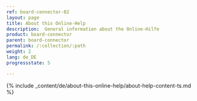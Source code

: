 ```yaml
---
ref: board-connector-02
layout: page
title: About this Online-Help
description:  General information about the Online-Hilfe
product: board-connector
parent: board-connector
permalink: /:collection/:path
weight: 2
lang: de_DE
progressstate: 5

---
```


{% include _content/de/about-this-online-help/about-help-content-ts.md %} 

